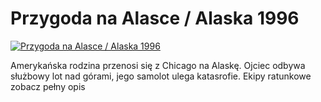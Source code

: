 Przygoda na Alasce / Alaska 1996 
=============
[![Przygoda na Alasce / Alaska 1996 ](http://vidos.pl/images/player.gif)](http://vidos.pl/przygoda-na-alasce-alaska-1996)

 Amerykańska rodzina przenosi się z Chicago na Alaskę. Ojciec odbywa służbowy lot nad górami, jego samolot ulega katasrofie. Ekipy ratunkowe zobacz pełny opis
